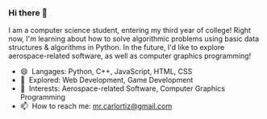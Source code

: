 ### Hi there 👋

I am a computer science student, entering my third year of college! Right now, I'm learning about how to solve algorithmic problems using basic data structures & algorithms in Python. In the future, I'd like to explore aerospace-related software, as well as computer graphics programming!

- 😄 ‎ Langages: Python, C++, JavaScript, HTML, CSS
- 🔭 ‎ Explored: Web Development, Game Development
- 🔎 ‎ Interests: Aerospace-related Software, Computer Graphics Programming
- 📫 ‎ How to reach me: mr.carlortiz@gmail.com
